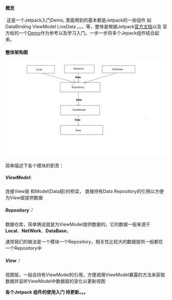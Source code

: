 #### 概览

​		这是一个Jetpack入门Demo, 里面用到的基本都是Jetpack的一些组件 如 DataBinding   ViewModel  LiveData  。。。等，整体是根据Jetpack[官方文档](https://developer.android.com/jetpack)以及 官方给的一个[Demo](https://github.com/android/sunflower)作为参考以及学习入门，一步一步将多个Jepack组件结合起来。

#### 整体架构图

![image](https://github.com/hyystudy/JetpackDemo/raw/master/images/jetpack_architecture.png)

简单描述下各个模块的职责：

##### ViewModel:

连接View层 和Model(Data层)的桥梁， 直接持有Data Repository的引用以方便为View层提供数据

##### Repository：

数据仓库，简单俩说就是为ViewModel提供数据的，它的数据一般来源于 **Local**、**NetWork**、**DataBase**，

通常我们的做法是一个模块一个Repository，相关性比较大的数据提供一般都在一个Repository中

##### View：

视图层，一般会持有ViewModel的引用，方便调用ViewModel暴露的方法来获取数据并监听ViewModel中数据层的变化以更新视图

**各个Jetpack 组件的使用入门 待更新。。。**